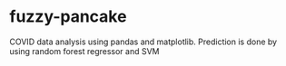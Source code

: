 # fuzzy-pancake
COVID data analysis using pandas and matplotlib. Prediction is done by using random forest regressor and SVM
